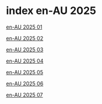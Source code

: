 # index en-AU 2025

<a href="./01">en-AU 2025 01</a>

<a href="./02">en-AU 2025 02</a>

<a href="./03">en-AU 2025 03</a>

<a href="./04">en-AU 2025 04</a>

<a href="./05">en-AU 2025 05</a>

<a href="./06">en-AU 2025 06</a>

<a href="./07">en-AU 2025 07</a>
